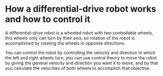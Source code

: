 # How a differential-drive robot works and how to control it

A differential-drive robot is a wheeled robot with two controllable wheels, this wheels only can turn by their axis, so rotation of the robot is accomplished by rotating the wheels in opposite directions.

You can control the robot by controlling the velocity and direction in which the left and right wheels turn, you can use control theory to move the robot by giving the general velocity and direction you want it to move, and by that you calculate the velocities of both wheels to accomplish that objective.
